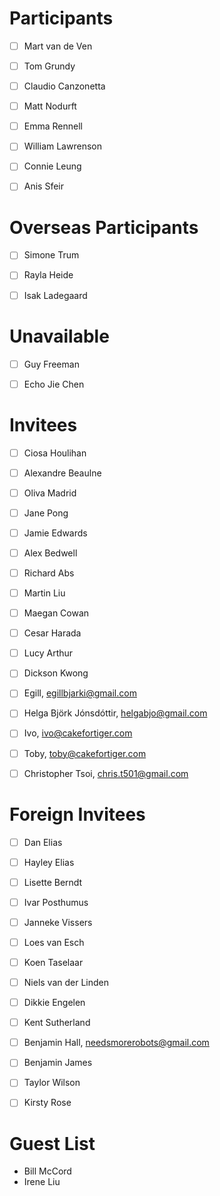 # Participants 

- [ ] Mart van de Ven
- [ ] Tom Grundy
- [ ] Claudio Canzonetta
- [ ] Matt Nodurft
- [ ] Emma Rennell
- [ ] William Lawrenson
- [ ] Connie Leung
- [ ] Anis Sfeir


# Overseas Participants 

- [ ] Simone Trum
- [ ] Rayla Heide
- [ ] Isak Ladegaard


# Unavailable

- [ ] Guy Freeman
- [ ] Echo Jie Chen


# Invitees

- [ ] Ciosa Houlihan
- [ ] Alexandre Beaulne
- [ ] Oliva Madrid
- [ ] Jane Pong
- [ ] Jamie Edwards
- [ ] Alex Bedwell
- [ ] Richard Abs
- [ ] Martin Liu
- [ ] Maegan Cowan
- [ ] Cesar Harada
- [ ] Lucy Arthur
- [ ] Dickson Kwong
- [ ] Egill, egillbjarki@gmail.com
- [ ] Helga Björk Jónsdóttir, helgabjo@gmail.com
- [ ] Ivo, ivo@cakefortiger.com
- [ ] Toby, toby@cakefortiger.com
- [ ] Christopher Tsoi, chris.t501@gmail.com


# Foreign Invitees

- [ ] Dan Elias
- [ ] Hayley Elias
- [ ] Lisette Berndt
- [ ] Ivar Posthumus
- [ ] Janneke Vissers
- [ ] Loes van Esch
- [ ] Koen Taselaar
- [ ] Niels van der Linden
- [ ] Dikkie Engelen
- [ ] Kent Sutherland
- [ ] Benjamin Hall, needsmorerobots@gmail.com
- [ ] Benjamin James
- [ ] Taylor Wilson
- [ ] Kirsty Rose


# Guest List

* Bill McCord
* Irene Liu



